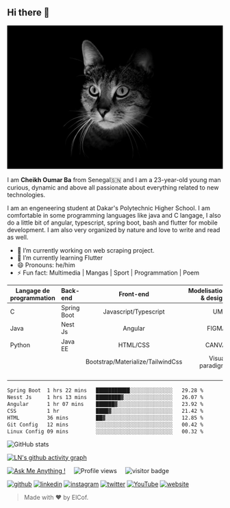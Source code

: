 ## Hi there 👋
<!-- ### I am a web programmer -->
<!-- ![I am a web programmer](https://arturssmirnovs.github.io/github-profile-readme-generator/images/banner.png) -->
![I am a web programmer](img2.wallspic.com-fermer-lapex_predator-chat-chat_tigre-chat_noir-6000x4000.jpg)

<!-- I am Cheikh Oumar Ba from Senegal, an engeneering student at Dakar's Polytechnic Higher School -->

I am **Cheikh Oumar Ba** from Senegal🇸🇳 and I am a 23-year-old young man curious, dynamic and above all passionate about everything related to new technologies.

I am an engeneering student at Dakar's Polytechnic Higher School. I am comfortable in some programming languages like java and C langage, I also do a little bit of angular, typescript, spring boot, bash and flutter for mobile development. I am also very organized by nature and love to write and read as well.

- 🔭 I’m currently working on web scraping project. 
- 🌱 I’m currently learning Flutter 
- 😄 Pronouns: he/him
- ⚡ Fun fact: Multimedia | Mangas | Sport | Programmation | Poem

<!-- >>> Skills: JAVA / C / SPRING BOOT / JavaEE / Javascript / ANGULAR / HTML / CSS / Materialize / Bootstrap / TailwindCss / UML / Canva / Mysql -->

|Langage de programmation|Back-end|   Front-end                    |     Modelisation & design |   Administrations       |       Tools            |
|---------|:--------------------|:--------------------------------:|--------------:|:------------------------------------|:-----------------------|
|  C      |    Spring Boot      |       Javascript/Typescript      |     UML       |     MySql                           |         Intelij        |
| Java    |    Nest Js          |       Angular                    |     FIGMA     |     MongoDb                         |         Vs Code        |
| Python  |   Java EE           |       HTML/CSS                   |     CANVA     |     Linux                           |         Postman        |
|         |                     |Bootstrap/Materialize/TailwindCss |Visual paradigm|                                     |         Github         | 
|         |                     |                                  |               |                                     |         VIM            |  

<!-- [![Top Langs](https://github-readme-stats.vercel.app/api/top-langs/?username=cheikh785)](https://github.com/anuraghazra/github-readme-stats) -->

```text
Spring Boot  1 hrs 22 mins   ███████████░░░░░░░░░░░░░░   29.28 %
Nesst Js     1 hrs 13 mins   ████████▓░░░░░░░░░░░░░░░░   26.07 %
Angular      1 hr 07 mins    ██████▓░░░░░░░░░░░░░░░░░░   23.92 %
CSS          1 hr            ████▓░░░░░░░░░░░░░░░░░░░░   21.42 %
HTML         36 mins         ██▓░░░░░░░░░░░░░░░░░░░░░░   12.85 %
Git Config   12 mins         ░░░░░░░░░░░░░░░░░░░░░░░░░   00.42 %
Linux Config 09 mins         ░░░░░░░░░░░░░░░░░░░░░░░░░   00.32 %
```

![GitHub stats](https://github-readme-stats.vercel.app/api?username=cheikh785&show_icons=true&count_private=true&theme=merko&border_radius=15&hide_border=true&langs_count=10)  


[![LN's github activity graph](https://activity-graph.herokuapp.com/graph?username=Cheikh785&theme=xcode)](https://github.com/Cheikh785)


<!--
<h3 align="left">Languages and Tools:</h3>
<p align="left"> 
<img src="java.jpg" width="40" height="40" alt="Java"/>
<img src="spring-boot.png" width="40" height="40" alt="spring boot"/>
<img src="https://mpng.subpng.com/20180403/zcw/kisspng-the-c-programming-language-computer-programming-lo-language-5ac40510ede621.4360625615227957929744.jpg" width="40" height="40" alt="langage C"/>
<a href="https://www.w3schools.com/css/" target="_blank" rel="noreferrer"> <img src="https://raw.githubusercontent.com/devicons/devicon/master/icons/css3/css3-original-wordmark.svg" alt="css3" width="40" height="40"/> </a> <a href="https://www.figma.com/" target="_blank" rel="noreferrer"> <img src="https://www.vectorlogo.zone/logos/figma/figma-icon.svg" alt="figma" width="40" height="40"/> </a> <a href="https://git-scm.com/" target="_blank" rel="noreferrer"> <img src="https://www.vectorlogo.zone/logos/git-scm/git-scm-icon.svg" alt="git" width="40" height="40"/> </a> <a href="https://www.w3.org/html/" target="_blank" rel="noreferrer"> <img src="https://raw.githubusercontent.com/devicons/devicon/master/icons/html5/html5-original-wordmark.svg" alt="html5" width="40" height="40"/> </a> <a href="https://developer.mozilla.org/en-US/docs/Web/JavaScript" target="_blank" rel="noreferrer"> <img src="https://raw.githubusercontent.com/devicons/devicon/master/icons/javascript/javascript-original.svg" alt="javascript" width="40" height="40"/> </a> <a href="https://sass-lang.com" target="_blank" rel="noreferrer"> <img src="https://raw.githubusercontent.com/devicons/devicon/master/icons/sass/sass-original.svg" alt="sass" width="40" height="40"/> </a> <a href="https://svelte.dev" target="_blank" rel="noreferrer"> <img src="https://upload.wikimedia.org/wikipedia/commons/1/1b/Svelte_Logo.svg" alt="svelte" width="40" height="40"/> </a> <a href="https://www.typescriptlang.org/" target="_blank" rel="noreferrer"> <img src="https://raw.githubusercontent.com/devicons/devicon/master/icons/typescript/typescript-original.svg" alt="typescript" width="40" height="40"/> </a> <a href="https://vuejs.org/" target="_blank" rel="noreferrer"> <img src="https://raw.githubusercontent.com/devicons/devicon/master/icons/vuejs/vuejs-original-wordmark.svg" alt="vuejs" width="40" height="40"/> </a> <a href="https://reactjs.org/" target="_blank" rel="noreferrer"> <img src="https://raw.githubusercontent.com/devicons/devicon/master/icons/react/react-original-wordmark.svg" alt="react" width="40" height="40"/> </a> <a href="https://firebase.google.com/" target="_blank" rel="noreferrer"> <img src="https://www.vectorlogo.zone/logos/firebase/firebase-icon.svg" alt="firebase" width="40" height="40"/> </a> <a href="https://flutter.dev" target="_blank" rel="noreferrer"> <img src="https://www.vectorlogo.zone/logos/flutterio/flutterio-icon.svg" alt="flutter" width="40" height="40"/> </a>  </p>

-->

[![Ask Me Anything !](https://img.shields.io/badge/Ask%20me-anything-1abc9c.svg)](https://GitHub.com/Cheikh785) &nbsp;&nbsp;&nbsp; ![Profile views](https://gpvc.arturio.dev/cheikh785)  &nbsp;&nbsp;&nbsp;   ![visitor badge](https://visitor-badge.glitch.me/badge?page_id=jwenjian.visitor-badge&left_color=red&right_color=green) &nbsp;&nbsp;&nbsp;

[<img src='https://cdn.jsdelivr.net/npm/simple-icons@3.0.1/icons/github.svg' alt='github' height='40'>](https://github.com/cheikh785)  [<img src='https://cdn.jsdelivr.net/npm/simple-icons@3.0.1/icons/linkedin.svg' alt='linkedin' height='40'>](https://www.linkedin.com/in/cheikh-oumar-ba-90028019a/)  [<img src='https://cdn.jsdelivr.net/npm/simple-icons@3.0.1/icons/instagram.svg' alt='instagram' height='40'>](https://www.instagram.com/CHEIKHOUMAR.BA.754/)  [<img src='https://cdn.jsdelivr.net/npm/simple-icons@3.0.1/icons/twitter.svg' alt='twitter' height='40'>](https://twitter.com/__ElCof__)  [<img src='https://cdn.jsdelivr.net/npm/simple-icons@3.0.1/icons/youtube.svg' alt='YouTube' height='40'>](https://youtube.com/channel/UCvBOa2e6jOPq6YPBiNG8BHQ)  [<img src='https://cdn.jsdelivr.net/npm/simple-icons@3.0.1/icons/icloud.svg' alt='website' height='40'>](https://cheikh4dev.web.app/)  

>Made with :heart: by ElCof.
<!---
Cheikh785/Cheikh785 is a ✨ special ✨ repository because its `README.md` (this file) appears on your GitHub profile.
You can click the Preview link to take a look at your changes.
--->
